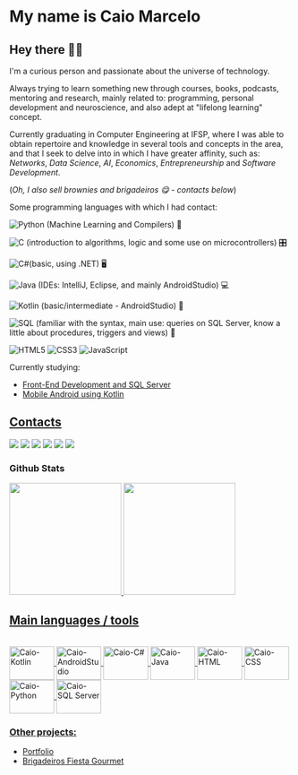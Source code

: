 # My name is Caio Marcelo
## Hey there 🤙🏽 

I'm a curious person and passionate about the universe of technology. 

Always trying to learn something new through courses, books, podcasts, mentoring and research, mainly related to: programming, personal development and neuroscience, and also adept at "lifelong learning" concept.

Currently graduating in Computer Engineering at IFSP, where I was able to obtain repertoire and knowledge in several tools and concepts in the area, and that I seek to delve into in which I have greater affinity, such as: *Networks*, *Data Science*, *AI*, *Economics*, *Entrepreneurship* and *Software Development*.

(*Oh, I also sell brownies and brigadeiros 😋 - contacts below*)

Some programming languages with which I had contact:

![Python](https://img.shields.io/badge/Python-3776AB?style=for-the-badge&logo=python&logoColor=white) (Machine Learning and Compilers) 🧠

![C](https://img.shields.io/badge/C-000?style=for-the-badge&logo=c) (introduction to algorithms, logic and some use on microcontrollers) 🎛

![C#](https://img.shields.io/badge/C%23-000?style=for-the-badge&logo=c-sharp&logoColor=823085)(basic, using .NET) 🖥

![Java](https://img.shields.io/badge/Java-000?style=for-the-badge&logo=java) (IDEs: IntelliJ, Eclipse, and mainly AndroidStudio) 💻

![Kotlin](https://img.shields.io/badge/Kotlin-0095D5?&style=for-the-badge&logo=kotlin&logoColor=white) (basic/intermediate - AndroidStudio) 📱

![SQL](https://img.shields.io/badge/Microsoft%20SQL%20Server-CC2927?style=for-the-badge&logo=microsoft%20sql%20server&logoColor=white) (familiar with the syntax, main use: queries on SQL Server, know a little about procedures, triggers and views) 🏦

![HTML5](https://img.shields.io/badge/html5-%23E34F26.svg?style=for-the-badge&logo=html5&logoColor=white)
![CSS3](https://img.shields.io/badge/css3-%231572B6.svg?style=for-the-badge&logo=css3&logoColor=white)
![JavaScript](https://img.shields.io/badge/JavaScript-323330?style=for-the-badge&logo=javascript&logoColor=F7DF1E)

Currently studying: 
<ul>
    <li><a href="https://www.alura.com.br/"> Front-End Development and SQL Server</li>
    <li><a href="https://web.dio.me/home"> Mobile Android using Kotlin</li>
</ul>

## Contacts

<div>
    <a href="https://web.dio.me/users/caiomarcelosj3 target="_blank"><img src="https://img.shields.io/badge/-Meu%20Perfil%20na%20DIO-30A3DC?style=for-the-badge"></a>
    <a href="https://github.com/KyleMSJ target="_blank"><img src="https://img.shields.io/badge/github-%23121011.svg?style=for-the-badge&logo=github&logoColor=white"></a>
    <a href="https://www.linkedin.com/in/caio-marcelo-da-silva-de-jesus/ target="_blank"><img src="https://img.shields.io/badge/LinkedIn-0077B5?style=for-the-badge&logo=linkedin&logoColor=white"></a>
    <a href="https://wa.me/message/2MOMDUTSIH5LE1"><img src="https://img.shields.io/badge/WhatsApp-25D366?style=for-the-badge&logo=whatsapp&logoColor=white"></a>
    <a href="https://www.instagram.com/brigadeirosfiestagourmet/" target="_blank"><img src="https://img.shields.io/badge/Instagram-E4405F?style=for-the-badge&logo=instagram&logoColor=white"></a>
    <a href="mailto:caiomarcelosj3@gmail.com target="_blank"><img src="https://img.shields.io/badge/Gmail-D14836?style=for-the-badge&logo=gmail&logoColor=white"></a>
 </div>
 
### Github Stats

<div>
  <a href="https://github.com/KyleMSJ">
  <img height="200em" src=https://github-readme-stats-sigma-five.vercel.app/api?username=KyleMSJ&theme=transparent&show_icons=true> 
  <img height="200em" src=https://github-readme-stats-sigma-five.vercel.app/api/top-langs/?username=KyleMSJ&size_weight=0.5&count_weight=0.5&theme=transparent>
</div>

## Main languages / tools
<div style="display: inline_block"><br>
  <img align="center" alt="Caio-Kotlin" height="60" width="80" src="https://cdn.jsdelivr.net/gh/devicons/devicon/icons/kotlin/kotlin-original.svg">
  <img align="center" alt="Caio-AndroidStudio" height="60" width="80" src="https://cdn.jsdelivr.net/gh/devicons/devicon/icons/androidstudio/androidstudio-original.svg">
  <img align="center" alt="Caio-C#" height="60" width="80" src="https://cdn.jsdelivr.net/gh/devicons/devicon/icons/csharp/csharp-original.svg">
  <img align="center" alt="Caio-Java" height="60" width="80" src="https://cdn.jsdelivr.net/gh/devicons/devicon/icons/java/java-original.svg">
  <img align="center" alt="Caio-HTML" height="60" width="80" src="https://cdn.jsdelivr.net/gh/devicons/devicon/icons/html5/html5-original.svg">
  <img align="center" alt="Caio-CSS" height="60" width="80" src="https://cdn.jsdelivr.net/gh/devicons/devicon/icons/css3/css3-original.svg">
  <img align="center" alt="Caio-Python" height="60" width="80" src="https://cdn.jsdelivr.net/gh/devicons/devicon/icons/python/python-original.svg">
  <img align="center" alt="Caio-SQL Server" height="60" width="80" src="https://cdn.jsdelivr.net/gh/devicons/devicon/icons/microsoftsqlserver/microsoftsqlserver-plain.svg">
</div>


  
### Other projects: 
   - [Portfolio](https://kylemsj.github.io/Portfolio/)
   - [Brigadeiros Fiesta Gourmet](https://kylemsj.github.io/BrigadeirosFiestaGourmet/)
